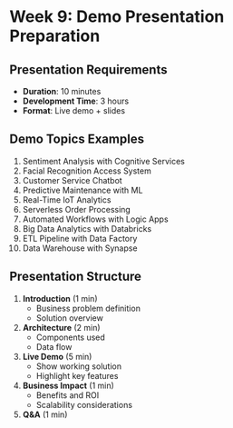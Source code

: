 # Week 9: Demo Presentation Preparation

## Presentation Requirements
- **Duration**: 10 minutes
- **Development Time**: 3 hours
- **Format**: Live demo + slides

## Demo Topics Examples
1. Sentiment Analysis with Cognitive Services
2. Facial Recognition Access System
3. Customer Service Chatbot
4. Predictive Maintenance with ML
5. Real-Time IoT Analytics
6. Serverless Order Processing
7. Automated Workflows with Logic Apps
8. Big Data Analytics with Databricks
9. ETL Pipeline with Data Factory
10. Data Warehouse with Synapse

## Presentation Structure
1. **Introduction** (1 min)
   - Business problem definition
   - Solution overview
2. **Architecture** (2 min)
   - Components used
   - Data flow
3. **Live Demo** (5 min)
   - Show working solution
   - Highlight key features
4. **Business Impact** (1 min)
   - Benefits and ROI
   - Scalability considerations
5. **Q&A** (1 min)
